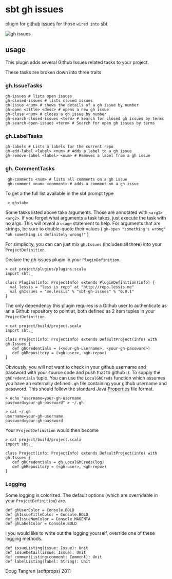 # sbt gh issues

plugin for [github](http://github.com) [issues](http://develop.github.com/p/issues.html) for those `wired into` [sbt](http://code.google.com/p/simple-build-tool/)

![gh issues](https://github.com/downloads/softprops/sbt-gh-issues/sbt-gh-issues.jpg)

## usage

This plugin adds several Github Issues related tasks to your project.

These tasks are broken down into three traits

### gh.IssueTasks

    gh-issues # lists open issues
    gh-closed-issues # lists closed issues
    gh-issue <num> # shows the details of a gh issue by number
    gh-open <title> <desc> # opens a new gh issue
    gh-close <num> # closes a gh issue by number
    gh-search-closed-issues <term> # Search for closed gh issues by terms
    gh-search-open-issues <term> # Search for open gh issues by terms

### gh.LabelTasks

    gh-labels # Lists a labels for the current repo
    gh-add-label <label> <num> # Adds a label to a gh issue
    gh-remove-label <label> <num> # Removes a label from a gh issue

### gh. CommentTasks

     gh-comments <num> # lists all comments on a gh issue
     gh-comment <num> <comment> # adds a comment on a gh issue

To get a the full list available in the sbt prompt type

     > gh<tab>
Some tasks listed above take arguments. Those are annotated with `<arg1> <arg2>`.
If you forget what arguments a task takes, just execute the task with no args. This will reveal a `usage` statement to help. For arguments that are strings, be sure to double-quote their values ( `gh-open "something's wrong" "oh something is definitely wrong!"` )

For simplicity, you can can just mix `gh.Issues` (includes all three) into your `ProjectDefinition`.

Declare the gh issues plugin in your `PluginDefinition`.

    > cat project/plugins/plugins.scala
    import sbt._

    class Plugins(info: ProjectInfo) extends PluginDefinition(info) {
      val lessis = "less is repo" at "http://repo.lessis.me"
      val ghIssues = "me.lessis" % "sbt-gh-issues" % "0.0.1"
    }

The only dependency this plugin requires is a Github user to authenticate as an a Github repository to point at, both defined as 2 item tuples in your `ProjectDefinition`.

    > cat project/build/project.scala
    import sbt._

    class Project(info: ProjectInfo) extends DefaultProject(info) with gh.Issues {
       def ghCredentials = (<your-gh-username>, <your-gh-password>)
       def ghRepository = (<gh-user>, <gh-repo>)
    }

Obviously, you will not want to check in your github username and password with your source code and push that to github :). To supply
the `ghCredentials` tuple. You can use the `LocalGhCreds` function which assumes you have an externally defined `.gh`
file containing your github username and password. This should follow the standard Java [Properties](http://download.oracle.com/javase/6/docs/api/java/util/Properties.html) file format.

    > echo "username=your-gh-username
    password=your-gh-password" > ~/.gh

    > cat ~/.gh
    username=your-gh-username
    password=your-gh-password

Your `ProjectDefinition` would then become

    > cat project/build/project.scala
    import sbt._

    class Project(info: ProjectInfo) extends DefaultProject(info) with gh.Issues {
       def ghCredentials = gh.LocalGhCreds(log)
       def ghRepository = (<gh-user>, <gh-repo>)
    }

### Logging

Some logging is colorized. The default options (which are overridable in your `ProjectDefinition`) are.

    def ghUserColor = Console.BOLD
    def ghIssueTitleColor = Console.BOLD
    def ghIssueNumColor = Console.MAGENTA
    def ghLabelColor = Console.BOLD

I you would like to write out the logging yourself, override one of these logging methods.

    def issueListing(issue: Issue): Unit
    def issueDetail(issue: Issue): Unit
    def commentListing(comment: Comment): Unit
    def labelListing(label: String): Unit

Doug Tangren (softprops) 2011
